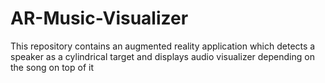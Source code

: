 # AR-Music-Visualizer
This repository contains an augmented reality application which detects a speaker as a cylindrical target and displays audio visualizer depending on the song on top of it

